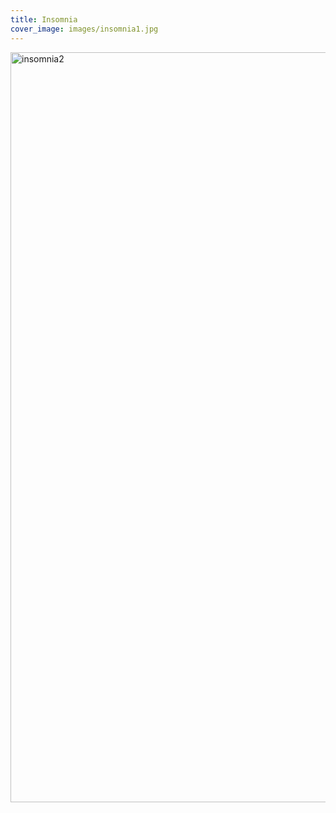 ```yaml
---
title: Insomnia
cover_image: images/insomnia1.jpg
---
```



<img src="/images/insomnia2.jpg" alt="insomnia2" width="1200" height="auto">

